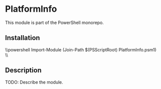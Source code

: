 # PlatformInfo

This module is part of the PowerShell monorepo.

## Installation

\\\powershell
Import-Module (Join-Path $(PSScriptRoot) PlatformInfo.psm1)
\\\

## Description

TODO: Describe the module.
